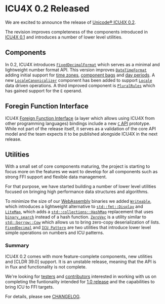 # ICU4X 0.2 Released

We are excited to announce the release of [Unicode® ICU4X 0.2].

The revision improves completeness of the components introduced in [ICU4X 0.1] and introduces a number of lower level utilities.

## Components

In 0.2, ICU4X introduces [`FixedDecimalFormat`] which serves as a minimal and lightweight number format API.
This version improves [`DateTimeFormat`] adding initial support for [time zones], [component bags] and [day periods]. A new [`LocaleCanonicalizer`] component has been added to support [`Locale`] data driven operations. A third improved component is [`PluralRules`] which has gained support for the `E` operand.

## Foregin Function Interface

ICU4X [Foreign Function Interface] (a layer which allows using ICU4X from other programming languages) bindings include a new [`C` API] prototype. While not part of the release itself, it serves as a validation of the core API model and the team expects it to be published alongside ICU4X in the next release.

## Utilities

With a small set of core components maturing, the project is starting to focus more on the features we want to develop for all components such as strong FFI support and flexible data management.

For that purpose, we have started building a number of lower level utilities focused on bringing high performance data structures and algorithms.

To minimize the size of our [WebAssembly] binaries we added [`Writeable`], which introduces a lightweight alternative to [`std::fmt::Display`] and [`LiteMap`], which adds a [`std::collections::HashMap`] replacement that uses [`binary_search`] instead of a hash function.
[`ZeroVec`] is a utility similar to [`std::borrow::Cow`] which allows us to bring zero-copy deserialization of lists.
[`FixedDecimal`] and [`ICU Pattern`] are two utilities that introduce lower level simple operations on numbers and ICU patterns.

### Summary

ICU4X 0.2 comes with more feature-complete components, new utilities and [CLDR 39.0] support.
It is an unstable release, meaning that the API is in flux and functionality is not complete.

We're looking for [testers] and [contributors] interested in working with us on completing the funtionality intended for [1.0 release] and the capabilities to bring ICU to FFI targets.

For details, please see [CHANGELOG](https://github.com/unicode-org/icu4x/blob/main/CHANGELOG.md).

[Unicode® ICU4X 0.2]: https://github.com/unicode-org/icu4x
[ICU4X 0.1]: ./20201015_ICU4X_Project_Announcement.md
[`FixedDecimalFormat`]: https://unicode-org.github.io/icu4x-docs/doc/icu/decimal/index.html
[`DateTimeFormat`]: https://unicode-org.github.io/icu4x-docs/doc/icu/datetime/index.html
[time zones]: https://unicode-org.github.io/icu4x-docs/doc/icu/datetime/zoned_datetime/struct.ZonedDateTimeFormat.html
[component bags]: https://unicode-org.github.io/icu4x-docs/doc/icu/datetime/options/components/index.html
[day periods]: https://unicode.org/reports/tr35/tr35-dates.html#Day_Period_Rule_Sets
[`LocaleCanonicalizer`]: https://unicode-org.github.io/icu4x-docs/doc/icu/locale_canonicalizer/index.html
[`Locale`]: https://unicode-org.github.io/icu4x-docs/doc/icu/locid/struct.Locale.html
[`PluralRules`]: https://unicode-org.github.io/icu4x-docs/doc/icu/plurals/index.html
[`C` API]: https://github.com/unicode-org/icu4x/tree/main/components/capi 
[`Writeable`]: https://unicode-org.github.io/icu4x-docs/doc/writeable/index.html
[`std::fmt::Display`]: https://doc.rust-lang.org/std/fmt/trait.Display.html
[`LiteMap`]: https://unicode-org.github.io/icu4x-docs/doc/litemap/index.html
[`std::collections::HashMap`]: https://doc.rust-lang.org/std/collections/struct.HashMap.html
[`binary_search`]: https://doc.rust-lang.org/std/primitive.slice.html#method.binary_search
[`ZeroVec`]: https://unicode-org.github.io/icu4x-docs/doc/zerovec/index.html
[`std::borrow::Cow`]: https://doc.rust-lang.org/std/borrow/enum.Cow.html
[`FixedDecimal`]: https://unicode-org.github.io/icu4x-docs/doc/fixed_decimal/index.html
[`ICU Pattern`]: https://unicode-org.github.io/icu4x-docs/doc/icu_pattern/index.html
[`CLDR 39.0`]: http://cldr.unicode.org/index/downloads/cldr-39
[testers]: https://github.com/unicode-org/icu4x/blob/main/docs/tutorials/intro.md
[contributors]: https://github.com/unicode-org/icu4x/blob/main/CONTRIBUTING.md
[1.0 release]: https://github.com/unicode-org/icu4x/blob/main/docs/process/roadmap.md
[Foreign Function Interface]: https://en.wikipedia.org/wiki/Foreign_function_interface
[WebAssembly]: https://webassembly.org/
